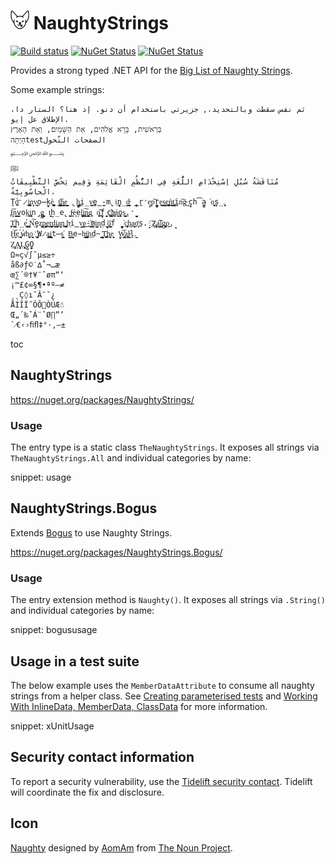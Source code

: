 # <img src="/src/icon.png" height="30px"> NaughtyStrings

[![Build status](https://ci.appveyor.com/api/projects/status/3tyay4ixlsgf2rcj/branch/master?svg=true)](https://ci.appveyor.com/project/SimonCropp/NaughtyStrings)
[![NuGet Status](https://img.shields.io/nuget/v/NaughtyStrings.svg?label=NaughtyStrings)](https://www.nuget.org/packages/NaughtyStrings/)
[![NuGet Status](https://img.shields.io/nuget/v/NaughtyStrings.Bogus.svg?label=NaughtyStrings.Bogus)](https://www.nuget.org/packages/NaughtyStrings.Bogus/)

Provides a strong typed .NET API for the [Big List of Naughty Strings](https://github.com/minimaxir/big-list-of-naughty-strings).

Some example strings:

```
ثم نفس سقطت وبالتحديد،, جزيرتي باستخدام أن دنو. إذ هنا؟ الستار دا، الإطلاق عل إيو.
בְּרֵאשִׁית, בָּרָא אֱלֹהִים, אֵת הַשָּׁמַיִם, וְאֵת הָאָרֶץ
הָיְתָהtestالصفحات التّحول
﷽
ﷺ
مُنَاقَشَةُ سُبُلِ اِسْتِخْدَامِ اللُّغَةِ فِي النُّظُمِ الْقَائِمَةِ وَفِيم يَخُصَّ التَّطْبِيقَاتُ الْحاسُوبِيَّةُ، 
Ṱ̺̺̕o͞ ̷i̲̬͇̪͙n̝̗͕v̟̜̘̦͟o̶̙̰̠kè͚̮̺̪̹̱̤ ̖t̝͕̳̣̻̪͞h̼͓̲̦̳̘̲e͇̣̰̦̬͎ ̢̼̻̱̘h͚͎͙̜̣̲ͅi̦̲̣̰̤v̻͍e̺̭̳̪̰-m̢iͅn̖̺̞̲̯̰d̵̼̟͙̩̼̘̳ ̞̥̱̳̭r̛̗̘e͙p͠r̼̞̻̭̗e̺̠̣͟s̘͇̳͍̝͉e͉̥̯̞̲͚̬͜ǹ̬͎͎̟̖͇̤t͍̬̤͓̼̭͘ͅi̪̱n͠g̴͉ ͏͉ͅc̬̟h͡a̫̻̯͘o̫̟̖͍̙̝͉s̗̦̲.̨̹͈̣
̡͓̞ͅI̗̘̦͝n͇͇͙v̮̫ok̲̫̙͈i̖͙̭̹̠̞n̡̻̮̣̺g̲͈͙̭͙̬͎ ̰t͔̦h̞̲e̢̤ ͍̬̲͖f̴̘͕̣è͖ẹ̥̩l͖͔͚i͓͚̦͠n͖͍̗͓̳̮g͍ ̨o͚̪͡f̘̣̬ ̖̘͖̟͙̮c҉͔̫͖͓͇͖ͅh̵̤̣͚͔á̗̼͕ͅo̼̣̥s̱͈̺̖̦̻͢.̛̖̞̠̫̰
̗̺͖̹̯͓Ṯ̤͍̥͇͈h̲́e͏͓̼̗̙̼̣͔ ͇̜̱̠͓͍ͅN͕͠e̗̱z̘̝̜̺͙p̤̺̹͍̯͚e̠̻̠͜r̨̤͍̺̖͔̖̖d̠̟̭̬̝͟i̦͖̩͓͔̤a̠̗̬͉̙n͚͜ ̻̞̰͚ͅh̵͉i̳̞v̢͇ḙ͎͟-҉̭̩̼͔m̤̭̫i͕͇̝̦n̗͙ḍ̟ ̯̲͕͞ǫ̟̯̰̲͙̻̝f ̪̰̰̗̖̭̘͘c̦͍̲̞͍̩̙ḥ͚a̮͎̟̙͜ơ̩̹͎s̤.̝̝ ҉Z̡̖̜͖̰̣͉̜a͖̰͙̬͡l̲̫̳͍̩g̡̟̼̱͚̞̬ͅo̗͜.̟
̦H̬̤̗̤͝e͜ ̜̥̝̻͍̟́w̕h̖̯͓o̝͙̖͎̱̮ ҉̺̙̞̟͈W̷̼̭a̺̪͍į͈͕̭͙̯̜t̶̼̮s̘͙͖̕ ̠̫̠B̻͍͙͉̳ͅe̵h̵̬͇̫͙i̹͓̳̳̮͎̫̕n͟d̴̪̜̖ ̰͉̩͇͙̲͞ͅT͖̼͓̪͢h͏͓̮̻e̬̝̟ͅ ̤̹̝W͙̞̝͔͇͝ͅa͏͓͔̹̼̣l̴͔̰̤̟͔ḽ̫.͕
Z̮̞̠͙͔ͅḀ̗̞͈̻̗Ḷ͙͎̯̹̞͓G̻O̭̗̮
Ω≈ç√∫˜µ≤≥÷
åß∂ƒ©˙∆˚¬…æ
œ∑´®†¥¨ˆøπ“‘
¡™£¢∞§¶•ªº–≠
¸˛Ç◊ı˜Â¯˘¿
ÅÍÎÏ˝ÓÔÒÚÆ☃
Œ„´‰ˇÁ¨ˆØ∏”’
`⁄€‹›ﬁﬂ‡°·‚—±
```

toc


## NaughtyStrings

https://nuget.org/packages/NaughtyStrings/


### Usage

The entry type is a static class `TheNaughtyStrings`. It exposes all strings via `TheNaughtyStrings.All` and individual categories by name:

snippet: usage


## NaughtyStrings.Bogus

Extends [Bogus](https://github.com/bchavez/Bogus) to use Naughty Strings.

https://nuget.org/packages/NaughtyStrings.Bogus/


### Usage


The entry extension method is `Naughty()`. It exposes all strings via `.String()` and individual categories by name:

snippet: bogususage


## Usage in a test suite

The below example uses the `MemberDataAttribute` to consume all naughty strings from a helper class. See [Creating parameterised tests](https://andrewlock.net/creating-parameterised-tests-in-xunit-with-inlinedata-classdata-and-memberdata/#loadingdatafromapropertyormethodonadifferentclass) and [Working With InlineData, MemberData, ClassData](http://hamidmosalla.com/2017/02/25/xunit-theory-working-with-inlinedata-memberdata-classdata/) for more information.

snippet: xUnitUsage


## Security contact information

To report a security vulnerability, use the [Tidelift security contact](https://tidelift.com/security). Tidelift will coordinate the fix and disclosure.


## Icon

[Naughty](https://thenounproject.com/term/naughty/1777956/) designed by [AomAm](https://thenounproject.com/AomAm/) from [The Noun Project](https://thenounproject.com).